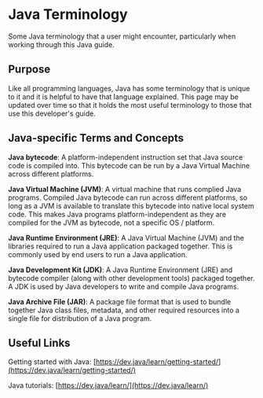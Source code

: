 # Java Terminology

Some Java terminology that a user might encounter, particularly when working through this Java guide.

## Purpose

Like all programming languages, Java has some terminology that is unique to it and it is helpful to have that language
explained. This page may be updated over time so that it holds the most useful terminology to those that use this
developer's guide.

## Java-specific Terms and Concepts

**Java bytecode**: A platform-independent instruction set that Java source code is compiled into. This bytecode can be
run by a Java Virtual Machine across different platforms.

**Java Virtual Machine (JVM)**: A virtual machine that runs complied Java programs. Compiled Java bytecode can run
across different platforms, so long as a JVM is available to translate this bytecode into native local system code.
This makes Java programs platform-independent as they are compiled for the JVM as bytecode, not a specific OS /
platform.

**Java Runtime Environment (JRE)**: A Java Virtual Machine (JVM) and the libraries required to run a Java application
packaged together. This is commonly used by end users to run a Java application.

**Java Development Kit (JDK)**: A Java Runtime Environment (JRE) and bytecode compiler (along with other development
tools) packaged together. A JDK is used by Java developers to write and compile Java programs.

**Java Archive File (JAR)**: A package file format that is used to bundle together Java class files, metadata, and
other required resources into a single file for distribution of a Java program.

## Useful Links

Getting started with Java: [https://dev.java/learn/getting-started/](https://dev.java/learn/getting-started/)

Java tutorials: [https://dev.java/learn/](https://dev.java/learn/)
